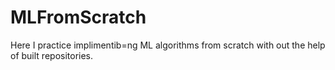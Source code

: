 # MLFromScratch
Here I practice implimentib=ng ML algorithms from scratch with out the help of built repositories.
